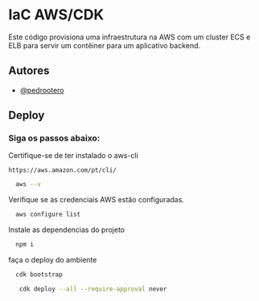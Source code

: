 
# IaC AWS/CDK

Este código provisiona uma infraestrutura na AWS com um cluster ECS e ELB para servir um contêiner para um aplicativo backend.


## Autores

- [@pedrootero](https://www.github.com/pedrootero)


## Deploy

### Siga os passos abaixo:


Certifique-se de ter instalado o aws-cli
    
    https://aws.amazon.com/pt/cli/

```bash
  aws --v
```

Verifique se as credenciais AWS estão configuradas.

```bash
  aws configure list
```

Instale as dependencias do projeto 

```bash
  npm i
```
faça o deploy do ambiente 

```bash
  cdk bootstrap
```

```bash
   cdk deploy --all --require-approval never
```
